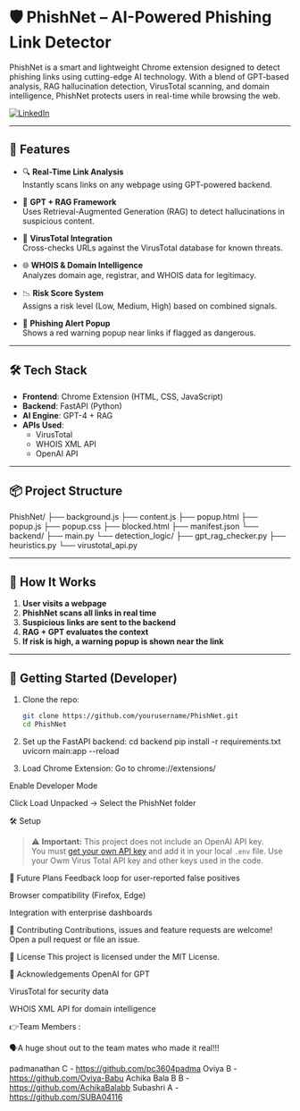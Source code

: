 ﻿# 🛡️ PhishNet – AI-Powered Phishing Link Detector 

PhishNet is a smart and lightweight Chrome extension designed to detect phishing links using cutting-edge AI technology. With a blend of GPT-based analysis, RAG hallucination detection, VirusTotal scanning, and domain intelligence, PhishNet protects users in real-time while browsing the web.

[![LinkedIn](https://img.shields.io/badge/LinkedIn-Connect-blue?logo=linkedin)](https://www.linkedin.com/in/padmanathan-c-070251316/)



---

## 🚀 Features

- 🔍 **Real-Time Link Analysis**  
  Instantly scans links on any webpage using GPT-powered backend.

- 🧠 **GPT + RAG Framework**  
  Uses Retrieval-Augmented Generation (RAG) to detect hallucinations in suspicious content.

- 🦠 **VirusTotal Integration**  
  Cross-checks URLs against the VirusTotal database for known threats.

- 🌐 **WHOIS & Domain Intelligence**  
  Analyzes domain age, registrar, and WHOIS data for legitimacy.

- 📉 **Risk Score System**  
  Assigns a risk level (Low, Medium, High) based on combined signals.

- 🚫 **Phishing Alert Popup**  
  Shows a red warning popup near links if flagged as dangerous.

---

## 🛠️ Tech Stack

- **Frontend**: Chrome Extension (HTML, CSS, JavaScript)
- **Backend**: FastAPI (Python)
- **AI Engine**: GPT-4 + RAG
- **APIs Used**:
  - VirusTotal
  - WHOIS XML API
  - OpenAI API

---

## 📦 Project Structure

PhishNet/
├── background.js
├── content.js
├── popup.html
├── popup.js
├── popup.css
├── blocked.html
├── manifest.json
└── backend/
├── main.py
└── detection_logic/
├── gpt_rag_checker.py
├── heuristics.py
└── virustotal_api.py

---

## 🧪 How It Works

1. **User visits a webpage**
2. **PhishNet scans all links in real time**
3. **Suspicious links are sent to the backend**
4. **RAG + GPT evaluates the context**
5. **If risk is high, a warning popup is shown near the link**

---

## 🚀 Getting Started (Developer)

1. Clone the repo:
   ```bash
   git clone https://github.com/yourusername/PhishNet.git
   cd PhishNet

2. Set up the FastAPI backend:
     cd backend
pip install -r requirements.txt
uvicorn main:app --reload

3. Load Chrome Extension:
Go to chrome://extensions/

Enable Developer Mode

Click Load Unpacked → Select the PhishNet folder

🛠️ Setup
> ⚠️ **Important:** This project does not include an OpenAI API key.  
> You must [get your own API key](https://platform.openai.com/) and add it in your local `.env` file.
> Use your Owm Virus Total API key and other keys used in the code.


🧠 Future Plans
Feedback loop for user-reported false positives

Browser compatibility (Firefox, Edge)

Integration with enterprise dashboards

🤝 Contributing
Contributions, issues and feature requests are welcome!
Open a pull request or file an issue.

📄 License
This project is licensed under the MIT License.

🙏 Acknowledgements
OpenAI for GPT

VirusTotal for security data

WHOIS XML API for domain intelligence

👉Team  Members :

🗣️A huge shout out to the team mates who made it real!!!


padmanathan C - https://github.com/pc3604padma
Oviya B - https://github.com/Oviya-Babu
Achika Bala B B -https://github.com/AchikaBalabb
Subashri A - https://github.com/SUBA04116




